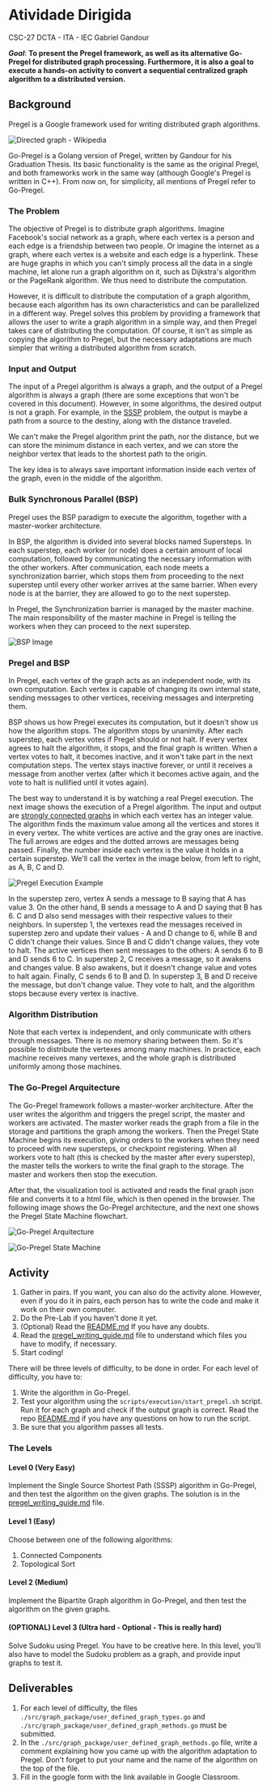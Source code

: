 # Atividade Dirigida

CSC-27
DCTA - ITA - IEC
Gabriel Gandour


***Goal***: **To present the Pregel framework, as well as its alternative Go-Pregel for distributed graph processing. Furthermore, it is also a goal to execute a hands-on activity to convert a sequential centralized graph algorithm to a distributed version.**
## Background

Pregel is a Google framework used for writing distributed graph algorithms.

![Directed graph - Wikipedia](https://lh7-rt.googleusercontent.com/docsz/AD_4nXd4rSzJNSlXa37TY4SEq0-3VkjVQxoUFP_yHAGkdFw2MwRF7XEkGfV2pTm9pAL9IbxYObd6I6eyjyhT9-pgsqA0eXgo-uONsjxjrcSPW5w4ybxoGivY8VKY0ykPA52P0a0jtXKOLakuwvkanMI87z3VCd35?key=oZsNvXQ9C3K9ph2At-HyBg)

Go-Pregel is a Golang version of Pregel, written by Gandour for his Graduation Thesis. Its basic functionality is the same as the original Pregel, and both frameworks work in the same way (although Google's Pregel is written in C++). From now on, for simplicity, all mentions of Pregel refer to Go-Pregel.

### The Problem

The objective of Pregel is to distribute graph algorithms. Imagine Facebook's social network as a graph, where each vertex is a person and each edge is a friendship between two people. Or imagine the internet as a graph, where each vertex is a website and each edge is a hyperlink. These are huge graphs in which you can't simply process all the data in a single machine, let alone run a graph algorithm on it, such as Dijkstra's algorithm or the PageRank algorithm. We thus need to distribute the computation.

However, it is difficult to distribute the computation of a graph algorithm, because each algorithm has its own characteristics and can be parallelized in a different way. Pregel solves this problem by providing a framework that allows the user to write a graph algorithm in a simple way, and then Pregel takes care of distributing the computation. Of course, it isn't as simple as copying the algorithm to Pregel, but the necessary adaptations are much simpler that writing a distributed algorithm from scratch.

### Input and Output

The input of a Pregel algorithm is always a graph, and the output of a Pregel algorithm is always a graph (there are some exceptions that won't be covered in this document). However, in some algorithms, the desired output is not a graph. For example, in the [SSSP](https://www.sciencedirect.com/topics/computer-science/shortest-path-problem#:~:text=The%20Single%2DSource%20Shortest%20Path,%5B1%5D%20solve%20this%20problem.) problem, the output is maybe a path from a source to the destiny, along with the distance traveled.

We can't make the Pregel algorithm print the path, nor the distance, but we can store the minimum distance in each vertex, and we can store the neighbor vertex that leads to the shortest path to the origin.

The key idea is to always save important information inside each vertex of the graph, even in the middle of the algorithm.

### Bulk Synchronous Parallel (BSP)  

Pregel uses the BSP paradigm to execute the algorithm, together with a master-worker architecture.

In BSP, the algorithm is divided into several blocks named Supersteps. In each superstep, each worker (or node) does a certain amount of local computation, followed by communicating the necessary information with the other workers. After communication, each node meets a synchronization barrier, which stops them from proceeding to the next superstep until every other worker arrives at the same barrier. When every node is at the barrier, they are allowed to go to the next superstep.

In Pregel, the Synchronization barrier is managed by the master machine. The main responsibility of the master machine in Pregel is telling the workers when they can proceed to the next superstep.

![BSP Image](https://lh7-rt.googleusercontent.com/docsz/AD_4nXcqY1bAREr2FdbaYzpom0fFKl28Fzotf78XzcY2kDIGlJgjRcdCnEKe0b3fKRY89ydMJz0r3mN-xW3y-j8Nh4sHRYowe6ypUAoLxhxVGt2fd-FSLPz1CX9mw__1qfOt7R3sAjq6mJLmM60MRpHcdnuDxHCI?key=oZsNvXQ9C3K9ph2At-HyBg)

### Pregel and BSP

In Pregel, each vertex of the graph acts as an independent node, with its own computation. Each vertex is capable of changing its own internal state, sending messages to other vertices, receiving messages and interpreting them.

BSP shows us how Pregel executes its computation, but it doesn't show us how the algorithm stops. The algorithm stops by unanimity. After each superstep, each vertex votes if Pregel should or not halt. If every vertex agrees to halt the algorithm, it stops, and the final graph is written. When a vertex votes to halt, it becomes inactive, and it won't take part in the next computation steps. The vertex stays inactive forever, or until it receives a message from another vertex (after which it becomes active again, and the vote to halt is nullified until it votes again).

The best way to understand it is by watching a real Pregel execution. The next image shows the execution of a Pregel algorithm. The input and output are [strongly connected graphs](https://www.geeksforgeeks.org/strongly-connected-components/) in which each vertex has an integer value. The algorithm finds the maximum value among all the vertices and stores it in every vertex. The white vertices are active and the gray ones are inactive. The full arrows are edges and the dotted arrows are messages being passed. Finally, the number inside each vertex is the value it holds in a certain superstep. We'll call the vertex in the image below, from left to right, as A, B, C and D.

![Pregel Execution Example](https://lh7-rt.googleusercontent.com/docsz/AD_4nXeI_dcXtNqEuJCWrMBFGxeQ5RMZOKbiEamSxfUvB3OaaIjWMA7f8_IGEwUbji9HCfzygSrqxJMdT1IlvuhQSeISlN5ddToWvA4hnMKvmM2cvrDIbcfgV-xpj7G6rOm4Kk4iShgMCK8sWr0J2F_Dv7v1QOA?key=oZsNvXQ9C3K9ph2At-HyBg)

In the superstep zero, vertex A sends a message to B saying that A has value 3. On the other hand, B sends a message to A and D saying that B has 6. C and D also send messages with their respective values to their neighbors. In superstep 1, the vertexes read the messages received in superstep zero and update their values - A and D change to 6, while B and C didn't change their values. Since B and C didn't change values, they vote to halt. The active vertices then sent messages to the others: A sends 6 to B and D sends 6 to C. In superstep 2, C receives a message, so it awakens and changes value. B also awakens, but it doesn't change value and votes to halt again. Finally, C sends 6 to B and D. In superstep 3, B and D receive the message, but don't change value. They vote to halt, and the algorithm stops because every vertex is inactive.

### Algorithm Distribution

Note that each vertex is independent, and only communicate with others through messages. There is no memory sharing between them. So it's possible to distribute the vertexes among many machines. In practice, each machine receives many vertexes, and the whole graph is distributed uniformly among those machines.

### The Go-Pregel Arquitecture

The Go-Pregel framework follows a master-worker architecture. After the user writes the algorithm and triggers the pregel script, the master and workers are activated. The master worker reads the graph from a file in the storage and partitions the graph among the workers. Then the Pregel State Machine begins its execution, giving orders to the workers when they need to proceed with new supersteps, or checkpoint registering. When all workers vote to halt (this is checked by the master after every superstep), the master tells the workers to write the final graph to the storage. The master and workers then stop the execution.

After that, the visualization tool is activated and reads the final graph json file and converts it to a html file, which is then opened in the browser. The following image shows the Go-Pregel architecture, and the next one shows the Pregel State Machine flowchart.

![Go-Pregel Arquitecture](../../assets/pregel_architecture.png)

![Go-Pregel State Machine](../../assets/pregel_flowchart.png)



## Activity

1. Gather in pairs. If you want, you can also do the activity alone. However, even if you do it in pairs, each person has to write the code and make it work on their own computer.
2. Do the Pre-Lab if you haven't done it yet.
3. (Optional) Read the [README.md](https://github.com/GaGandour/Go-Pregel/blob/main/README.md) If you have any doubts.
4. Read the [pregel_writing_guide.md](https://github.com/GaGandour/Go-Pregel/blob/main/pregel_writing_guide.md) file to understand which files you have to modify, if necessary.
5. Start coding!

There will be three levels of difficulty, to be done in order. For each level of difficulty, you have to:

1. Write the algorithm in Go-Pregel.
2. Test your algorithm using the `scripts/execution/start_pregel.sh` script. Run it for each graph and check if the output graph is correct. Read the repo [README.md](https://github.com/GaGandour/Go-Pregel/blob/main/README.md) if you have any questions on how to run the script.
3. Be sure that you algorithm passes all tests.

### The Levels

#### Level 0 (Very Easy)

Implement the Single Source Shortest Path (SSSP) algorithm in Go-Pregel, and then test the algorithm on the given graphs. The solution is in the [pregel_writing_guide.md](https://github.com/GaGandour/Go-Pregel/blob/main/pregel_writing_guide.md) file.

#### Level 1 (Easy)

Choose between one of the following algorithms:

1. Connected Components
2. Topological Sort

#### Level 2 (Medium)

Implement the Bipartite Graph algorithm in Go-Pregel, and then test the algorithm on the given graphs.

#### (OPTIONAL) Level 3 (Ultra hard - Optional - This is really hard)

Solve Sudoku using Pregel. You have to be creative here. In this level, you'll also have to model the Sudoku problem as a graph, and provide input graphs to test it.

## Deliverables

1. For each level of difficulty, the files `./src/graph_package/user_defined_graph_types.go` and `./src/graph_package/user_defined_graph_methods.go` must be submitted.
2. In the `./src/graph_package/user_defined_graph_methods.go` file, write a comment explaining how you came up with the algorithm adaptation to Pregel. Don't forget to put your name and the name of the algorithm on the top of the file.
3. Fill in the google form with the link available in Google Classroom.
